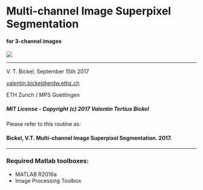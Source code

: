 ﻿
# Multi-channel Image Superpixel Segmentation

#### for 3-channel images

<img src="https://github.com/bickelmps/Superpixel-Segmentation/blob/master/Figures/segmentation.gif?raw=true">

-----------------------------------

V. T. Bickel, September 15th 2017

valentin.bickel@erdw.ethz.ch

ETH Zurich / MPS Goettingen

##### MIT License - Copyright (c) 2017 Valentin Tertius Bickel
Please refer to this routine as:
#### Bickel, V.T. Multi-channel Image Superpixel Segmentation. 2017.
________________________________________________________________________________________________________

### Required Matlab toolboxes:
- MATLAB R2016a
- Image Processing Toolbox
